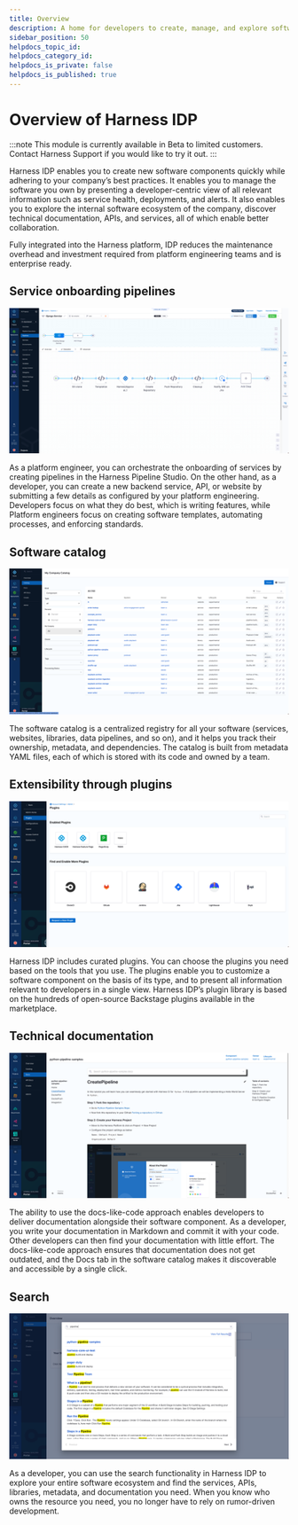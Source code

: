 ```yaml
---
title: Overview
description: A home for developers to create, manage, and explore software.
sidebar_position: 50
helpdocs_topic_id:
helpdocs_category_id:
helpdocs_is_private: false
helpdocs_is_published: true
---
```


# Overview of Harness IDP

:::note
This module is currently available in Beta to limited customers. Contact Harness Support if you would like to try it out.
:::

Harness IDP enables you to create new software components quickly while adhering to your company’s best practices. It enables you to manage the software you own by presenting a developer-centric view of all relevant information such as service health, deployments, and alerts. It also enables you to explore the internal software ecosystem of the company, discover technical documentation, APIs, and services, all of which enable better collaboration.

Fully integrated into the Harness platform, IDP reduces the maintenance overhead and investment required from platform engineering teams and is enterprise ready.

## Service onboarding pipelines

![](static/pipelines-screenshot.png)

As a platform engineer, you can orchestrate the onboarding of services by creating pipelines in the Harness Pipeline Studio. On the other hand, as a developer, you can create a new backend service, API, or website by submitting a few details as configured by your platform engineering. Developers focus on what they do best, which is writing features, while Platform engineers focus on creating software templates, automating processes, and enforcing standards.

## Software catalog

![](static/catalog-screenshot.png)

The software catalog is a centralized registry for all your software (services, websites, libraries, data pipelines, and so on), and it helps you track their ownership, metadata, and dependencies. The catalog is built from metadata YAML files, each of which is stored with its code and owned by a team.

## Extensibility through plugins

![](static/plugins-screenshot.png)

Harness IDP includes curated plugins. You can choose the plugins you need based on the tools that you use. The plugins enable you to customize a software component on the basis of its type, and to present all information relevant to developers in a single view. Harness IDP’s plugin library is based on the hundreds of open-source Backstage plugins available in the marketplace.

## Technical documentation

![](static/docs-screenshot.png)

The ability to use the docs-like-code approach enables developers to deliver documentation alongside their software component. As a developer, you write your documentation in Markdown and commit it with your code. Other developers can then find your documentation with little effort. The docs-like-code approach ensures that documentation does not get outdated, and the Docs tab in the software catalog makes it discoverable and accessible by a single click.

## Search

![](static/search-screenshot.png)

As a developer, you can use the search functionality in Harness IDP to explore your entire software ecosystem and find the services, APIs, libraries, metadata, and documentation you need. When you know who owns the resource you need, you no longer have to rely on rumor-driven development.
